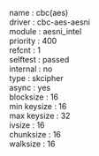 name         : cbc(aes) <br>
driver       : cbc-aes-aesni <br>
module       : aesni_intel <br>
priority     : 400 <br>
refcnt       : 1 <br>
selftest     : passed <br>
internal     : no <br>
type         : skcipher <br>
async        : yes <br>
blocksize    : 16 <br>
min keysize  : 16 <br>
max keysize  : 32 <br>
ivsize       : 16 <br>
chunksize    : 16 <br>
walksize     : 16 <br>
